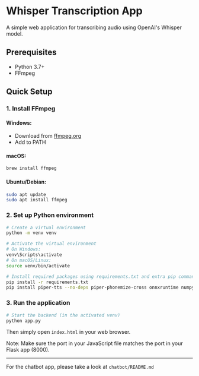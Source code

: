 # Whisper Transcription App

A simple web application for transcribing audio using OpenAI's Whisper model.

## Prerequisites

- Python 3.7+
- FFmpeg

## Quick Setup

### 1. Install FFmpeg

#### Windows:
- Download from [ffmpeg.org](https://ffmpeg.org/download.html)
- Add to PATH

#### macOS:
```bash
brew install ffmpeg
```

#### Ubuntu/Debian:
```bash
sudo apt update
sudo apt install ffmpeg
```

### 2. Set up Python environment

```bash
# Create a virtual environment
python -m venv venv

# Activate the virtual environment
# On Windows:
venv\Scripts\activate
# On macOS/Linux:
source venv/bin/activate

# Install required packages using requirements.txt and extra pip command
pip install -r requirements.txt
pip install piper-tts --no-deps piper-phonemize-cross onnxruntime numpy
```

### 3. Run the application

```bash
# Start the backend (in the activated venv)
python app.py
```

Then simply open `index.html` in your web browser.

Note: Make sure the port in your JavaScript file matches the port in your Flask app (8000).

---

For the chatbot app, please take a look at `chatbot/README.md`
